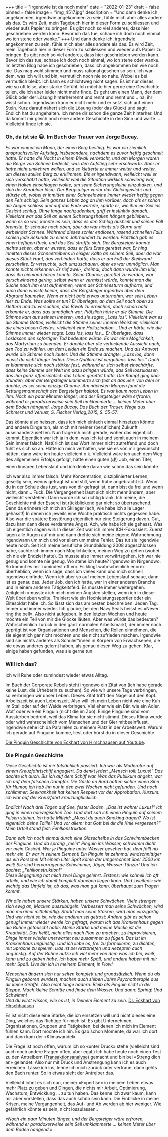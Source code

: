 +++
title = "Irgendwie ist da noch mehr"
date = "2022-01-23"
draft = false
pinned = false
image = "img_4517.jpg"
description = "Und dann denke ich angekommen, irgendwie angekommen zu sein, fühle mich aber alles andere als das. Es wirs Zeit, mein Tagebuch hier in dieser Form zu schliessen und wieder aufs Papier zu bringen. Es gibt noch so viel anderes, dass hier geschrieben werden kann. Bevor ich das tue, schaue ich doch noch einmal wo ich stehe oder wanke."
+++
Und dann denke ich, irgendwie angekommen zu sein, fühle mich aber alles andere als das. Es wird Zeit, mein Tagebuch hier in dieser Form zu schliessen und wieder aufs Papier zu bringen. Es gibt noch so viel anderes, dass hier geschrieben werden kann. Bevor ich das tue, schaue ich doch noch einmal, wo ich stehe oder wanke. Im letzten Blog habe ich geschrieben, dass ich angekommen bin wie noch nie. Das mag wohl stimmen und muss rational gesehen so sein. Ich war dem, was ich will und bin, vermutlich noch nie so nahe. Wobei es bei vermutlich bleibt. Ich kann es schlichtweg nicht sagen. Es ist nur dieses, wie so oft leise, aber starke Gefühl. Ich möchte hier gerne eine Geschichte teilen, die ich aber leider nicht mehr finde. Es geht um einen Mann, der dem Glück oder der Lösung hinterherrennt und rennt und rennt und .. na, ihr wisst schon. Irgendwann kann er nicht mehr und er setzt sich auf einen Stein. Kurz darauf nähert sich die Lösung (oder das Glück) und sagt: Endlich hat du angehalten. Ich renne dir schon die ganze Zeit hinterher. Und da kommt mir gleich noch eine andere Geschichte in den Sinn und warte ... Vielleicht finde ich sie.

### Oh, da ist sie 😀. Im Buch der Trauer von Jorge Bucay.

*Es war einmal ein Mann, der einen Berg bestieg. Es war ein ziemlich anspruchsvoller Aufstieg, insbesondere, nachdem es zuvor heftig geschneit hatte. Er hatte die Nacht in einem Biwak verbracht, und am Morgen waren die Berge von Schnee bedeckt, was den Aufstieg sehr erschwerte. Aber er hatte nicht umkehren wollen, und so kletterte er immer weiter und weiter, um diesen steilen Berg zu erklimmen. Bis er irgendwann, vielleicht weil er sich verschätzt hatte, vielleicht weil die Situation wirklich schwierig war, einen Haken einschlagen wollte, um seine Sicherungsleine einzuhaken, und sich der Karabiner löste. Der Bergsteiger verlor das Gleichgewicht und stürzte ab, wobei er inmitten einer Schneelawine immer wieder heftig gegen den Fels schlug. Sein ganzes Leben zog an ihm vorüber, doch als er schon die Augen schloss und auf das Ende wartete, spürte er, wie ihm ein Seil ins Gesicht schlug. Ohne lange nachzudenken, griff er instinktiv danach. Vielleicht war das Seil an einem Sicherungshaken hängen geblieben… wenn es so war, konnte es sein, dass es den Schlag aushielt und seinen Fall bremste. Er schaute nach oben, aber da war nichts als Sturm und wirbelnder Schnee. Während dieses schier endlosen, rasend schnellen Falls schien jede Sekunde zu einem Jahrhundert zu werden. Plötzlich gab es einen heftigen Ruck, und das Seil straffte sich. Der Bergsteiger konnte nichts sehen, aber er wusste, dass er fürs Erste gerettet war, Er hing inmitten dieses Schneetreibens in eisiger Kälte an seinem Seil, aber da war dieses Stück Hanf, das verhindert hatte, dass er am Fuß der Steilwand zerschellte. Er versuchte, sich umzuschauen, aber es war unmöglich. Man konnte nichts erkennen. Er rief zwei-, dreimal, doch dann wurde ihm klar, dass ihn niemand hören konnte. Seine Chance, gerettet zu werden, war verschwindend gering, selbst wenn er vermisst würde, konnte man die Suche nach ihm erst aufnehmen, wenn der Schneesturm aufhörte, und auch dann wusste keiner, dass der Bergsteiger irgendwo über dem Abgrund baumelte. Wenn er nicht bald etwas unternahm, war sein Leben hier zu Ende. Was sollte er tun? Er überlegte, an dem Seil nach oben zu klettern und zu versuchen, das Biwak zu erreichen, doch schon bald erkannte er, dass das unmöglich war. Plötzlich hörte er die Stimme. Die Stimme kam aus seinem Inneren, und sie sagte: „Lass los“. Vielleicht war es die Stimme Gottes, vielleicht die Stimme seiner inneren Weisheit, vielleicht die eines bösen Geistes, vielleicht eine Halluzination… Und er hörte, wie die Stimme immer wieder sagte: Lass los, lass los… Er überlegte, dass Loslassen den sofortigen Tod bedeuten würde. Es war eine Möglichkeit, das Martyrium zu beenden. Er dachte über die verlockende Aussicht nach, den Tod zu wählen, um dem Leiden ein Ende zu machen. Und als Antwort wurde die Stimme noch lauter. Und die Stimme drängte: „Lass los, dann musst du nicht länger leiden. Diese Quälerei ist vergebens. lass los.“ Doch er klammerte sich noch stärker fest, während er sich selbst einschärfte, dass keine Stimme der Welt ihn dazu bringen würde, das Seil loszulassen, das ihm ganz offensichtlich das Leben gerettet hatte. Der Kampf ging über Stunden, aber der Bergsteiger klammerte sich fest an das Seil, von dem er dachte, es sei seine einzige Chance. Am nächsten Morgen fand die Rettungsmannschaft den Bergsteiger halbtot. Es war kaum noch Leben in ihm. Noch ein paar Minuten länger, und der Bergsteiger wäre erfroren, während er paradoxerweise sein Seil umklammerte … keinen Meter über dem Boden hängend. Jorge Bucay, Das Buch der Trauer. Wege aus Schmerz und Verlust, S. Fischer Verlag,2015, S. 55-57.*

Das könnte also heissen, dass ich mich einfach einmal hinsetzen könnte und andere Dinge tun, als mich mit meiner (beruflichen) Zukunft auseinanderzusetzen. Nun frage ich mich gerade, woher das eigentlich kommt. Eigentlich war ich ja in dem, was ich tat und somit auch in meinem Sein immer falsch. Natürlich ist das Wort immer nicht zutreffend und doch fühlt es sich so an. Hätte ich mich verhalten, wie sie es von mir gewünscht hätten, dann wäre ich heute vielleicht o.k. Vielleicht wäre ich auch dem Weg des allgemeinen Erfolgs gefolgt, hätte einen guten (💰) Job, einen Titel, einen linearen Lebenslauf und ich denke daran wie schön das sein könnte. 

Ich war also immer falsch. Mehr Konzentration, disziplinierter Lernen, gesellig sein, wenns gefragt ist und still, wenn Ruhe angebracht ist. Wenn du in der Schule das tust, was von dir gefragt ist, dann bist du frei und wenn nicht, dann... Fuck. Die Vergangenheit lässt sich nicht mehr ändern, aber vielleicht verstehen. Dann wurde ich so richtig krank. Ich meine, die Geschichte mit der Esserei ist rückblickend gar nicht so überraschend. Denn da erinnere ich mich an Skilager (ach, wie habe ich alle Lager gehasst!) In denen ich jeweils eine Woche praktisch nichts gegessen habe. Also war die spätere Essstörung eigentlich nur eine Steigerung davon. Gut, dazu kam dann diese verdammte Angst. Ach, wie habe ich sie gehasst. Was ich eigentlich sagen will: In dieser Zeit war ich immer ICH-Fokussiert. Zuerst lagen alle Augen auf mir und dann drehte sich meine eigene Wahrnehmung irgendwann um mich und vor allem um meine Fehler. Das tut sie irgendwie heute noch. Seit ich meine berufliche Grundbildung 2008 abgeschlossen habe, suchte ich immer nach Möglichkeiten, meinen Weg zu gehen (wobei ich nie ein Endziel hatte). Es musste also immer vorwärtsgehen, ich war nie genug und konnte nie genug. Wo stehe ich heute? Irgendwo im Nirgendwo. So kommt es mir zumindest oft vor. Es klingt wahrscheinlich enorm überheblich, wenn ich sage, dass ich vieles kann und mich schnell irgendwo einfinde. Wenn ich aber so auf meinen Lebenslauf schaue, dann ist es genau das. Jeder Job, den ich hatte, war in einer anderen Branche und in einem anderen Tätigkeitsfeld. Es musste immer weitergehen. Zeitgleich «musste» ich mich meinen Ängsten stellen, wenn ich in dieser Welt überleben wollte. Trainiert wie ein Hochleistungssportler oder ein Elitesoldat habe ich. So lässt sich das am besten beschreiben. Jeden Tag. Immer und immer wieder. Ich glaube, bei den Navy Seals heisst es «Never ring the bell». Also nicht aufgeben. In den letzten Wochen und heute möchte ein Teil von mir die Glocke läuten. Aber was würde das bedeuten? Wahrscheinlich zurück in den ganz normalen Arbeitsmarkt, der immer noch geprägt ist von Organisationen und Menschen, die Rollen einnehmen, die sie eigentlich gar nicht möchten und sie nicht zufrieden machen. Irgendwie sind sie nichts anderes als Schüler*innen in Körpern von Erwachsenen, die nie etwas anderes gelernt haben, als genau diesen Weg zu gehen. Klar, einige haben gefunden, was sie gerne tun.

### Will ich das?

Ich will Ruhe oder zumindest wieder etwas Alltag.

Im Buch der Corporate Rebels steht irgendwo ein Zitat von (ich habe gerade keine Lust, die Urheberin zu suchen): So wie wir unsere Tage verbringen, so verbringen wir unser Leben. Dieses Zitat trifft den Nagel auf den Kopf. Arbeitszeit ist auch Lebenszeit. Also will ich mein Leben nicht wie eine Kuh im Stall oder auf der Weide verbringen. Viel eher wie ein Bär, wie ein Adler, Wolf oder wie ein Pinguin (nicht die im Zoo). Einige Pinguine sind vom Aussterben bedroht, weil das Klima für sie nicht stimmt. Dieses Klima wurde oder wird wahrscheinlich vom Menschen und der Gier mitbeeinflusst. Irgendwie sehe ich da Parallelen zu meinem Platz in der Arbeitswelt. Warum ich gerade auf Pinguine komme, liest oder hörst du in dieser Geschichte.

[Die Pinguin Geschichte von Eckhart von Hirschhausen auf Youtube](https://www.youtube.com/watch?v=Az7lJfNiSAs).

### Die Pinguin Geschichte

*Diese Geschichte ist mir tatsächlich passiert. Ich war als Moderator auf einem Kreuzfahrtschiff engagiert. Da denkt jeder: „Mensch toll! Luxus!” Das dachte ich auch. Bis ich auf dem Schiff war. Was das Publikum angeht, war ich auf dem falschen Dampfer. Die Gäste an Bord hatten sicher einen Sinn für Humor, ich hab ihn nur in den zwei Wochen nicht gefunden. Und noch schlimmer: Seekrankheit hat keinen Respekt vor der Approbation. Kurzum: ich war auf der Kreuzfahrt kreuzunglücklich.*

*Endlich! Nach drei Tagen auf See, fester Boden. „Das ist wahrer Luxus!” Ich ging in einen norwegischen Zoo. Und dort sah ich einen Pinguin auf seinem Felsen stehen. Ich hatte Mitleid: „Musst du auch Smoking tragen? Wo ist eigentlich deine Taille? Und vor allem: hat Gott bei dir die Knie vergessen?” Mein Urteil stand fest: Fehlkonstruktion.*

*Dann sah ich noch einmal durch eine Glasscheibe in das Schwimmbecken der Pinguine. Und da sprang „mein“ Pinguin ins Wasser, schwamm dicht vor mein Gesicht. Wer je Pinguine unter Wasser gesehen hat, dem fällt nix mehr ein. Er war in seinem Element! Ein Pinguin ist zehnmal windschnittiger als ein Porsche! Mit einem Liter Sprit käme der umgerechnet über 2500 km weit! Sie sind hervorragende Schwimmer, Jäger, Wasser-Tänzer! Und ich dachte: „Fehlkonstruktion!”*\
*Diese Begegnung hat mich zwei Dinge gelehrt. Erstens: wie schnell ich oft urteile, und wie ich damit komplett daneben liegen kann. Und zweitens: wie wichtig das Umfeld ist, ob das, was man gut kann, überhaupt zum Tragen kommt.*

*Wir alle haben unsere Stärken, haben unsere Schwächen. Viele strengen sich ewig an, Macken auszubügeln. Verbessert man seine Schwächen, wird man maximal mittelmäßig. Stärkt man seine Stärken, wird man einzigartig. Und wer nicht so ist, wie die anderen sei getrost: Andere gibt es schon genug! Immer wieder werde ich gefragt, warum ich das Krankenhaus gegen die Bühne getauscht habe. Meine Stärke und meine Macke ist die Kreativität. Das heißt, nicht alles nach Plan zu machen, zu improvisieren, Dinge immer wieder unerwartet neu zusammen zu fügen. Das ist im Krankenhaus ungünstig. Und ich liebe es, frei zu formulieren, zu dichten, mit Sprache zu spielen. Das ist bei Arztbriefen und Rezepten auch ungünstig. Auf der Bühne nutze ich viel mehr von dem was ich bin, weiß, kann und zu geben habe. Ich habe mehr Spaß, und andere haben mit mir mehr Spaß. Live bin ich in meinem Element, in Flow!*

*Menschen ändern sich nur selten komplett und grundsätzlich. Wenn du als Pinguin geboren wurdest, machen auch sieben Jahre Psychotherapie aus dir keine Giraffe. Also nicht lange hadern: Bleib als Pinguin nicht in der Steppe. Mach kleine Schritte und finde dein Wasser. Und dann: Spring! Und Schwimm!*\
*Und du wirst wissen, wie es ist, in Deinem Element zu sein.* [Dr. Eckhart von Hirschhausen](https://www.hirschhausen.com/glueck/die-pinguingeschichte.php)

Es ist nicht diese eine Stärke, die ich einsetzen will und nicht dieses eine Ding, welches das Richtige für mich ist. Es gibt Unternehmen, Organisationen, Gruppen und Tätigkeiten, bei denen ich mich im Element fühlen kann. Dort möchte ich hin. Es gab schon Momente, da war ich dort und dann kam der «Klimawandel».

Die Frage ist noch offen, warum ich so «unter Druck» stehe (vielleicht sind auch noch andere Fragen offen, aber egal.) Ich habe heute noch einen Test zu den Antreibern ([Transaktionsanalyse) ](https://de.wikipedia.org/wiki/Transaktionsanalyse)gemacht und bin bei «Streng dich an» gelandet. Also nur mit Druck und Anstrengung kann ich es auch erreichen. Lasse ich los, lehne ich mich zurück oder vertraue, dann gehts den Bach runter. So in etwas sieht der Antreiber das.

Vielleicht lohnt es sich nun, meiner «Expertise» in meinem Leben etwas mehr Platz zu geben und Dingen, die nichts mir Arbeit, Optimierung, Wachstum, Entwicklung ... zu tun haben. Das kenne ich zwar kaum, kann mir aber vorstellen, dass das auch schön sein kann. Die Einblicke in meine Krisen, meine Vergangenheit, das Auf- und Ab werden ab hier weniger. Wie gefährlich könnte es sein, nicht loszulassen..

*«Noch ein paar Minuten länger, und der Bergsteiger wäre erfroren, während er paradoxerweise sein Seil umklammerte … keinen Meter über dem Boden hängend.»*